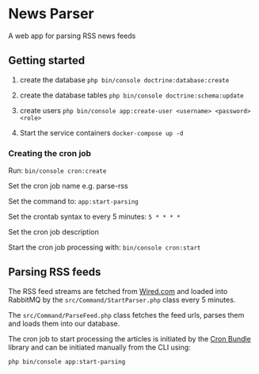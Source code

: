 # News Parser

A web app for parsing RSS news feeds


Getting started
------------
1. create the database
```php bin/console doctrine:database:create```

2. create the database tables
```php bin/console doctrine:schema:update```

3. create users
```php bin/console app:create-user <username> <password> <role>```

4. Start the service containers
```docker-compose up -d```

### Creating the cron job

Run: ```bin/console cron:create```

Set the cron job name e.g. parse-rss

Set the command to:  ```app:start-parsing```

Set the crontab syntax to every 5 minutes: ```5 * * * *```

Set the cron job description

Start the cron job processing with: ```bin/console cron:start```

Parsing RSS feeds
------------
The RSS feed streams are fetched from [Wired.com](https://www.wired.com) and loaded into RabbitMQ by the ```src/Command/StartParser.php``` class every 5 minutes.

The ```src/Command/ParseFeed.php``` class fetches the feed urls, parses them and loads them into our database. 

The cron job to start processing the articles is initiated by the [Cron Bundle](https://github.com/Cron/Symfony-Bundle) library and can be initiated manually from the CLI using:

```php bin/console app:start-parsing```
